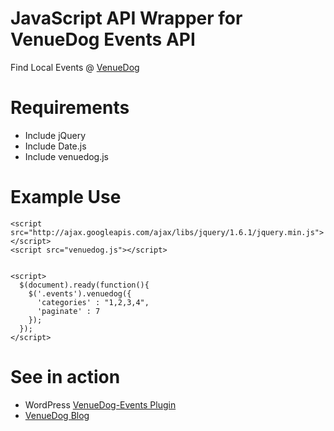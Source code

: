 # JavaScript API Wrapper for VenueDog Events API 
Find Local Events @ [VenueDog](http://venuedog.com/)

# Requirements

* Include jQuery
* Include Date.js
* Include venuedog.js

# Example Use


```
<script src="http://ajax.googleapis.com/ajax/libs/jquery/1.6.1/jquery.min.js"></script>
<script src="venuedog.js"></script>


<script>
  $(document).ready(function(){
    $('.events').venuedog({
      'categories' : "1,2,3,4", 
      'paginate' : 7
    });
  });
</script>
```


# See in action

* WordPress [VenueDog-Events Plugin](http://wordpress.org/extend/plugins/venuedog-events/)
* [VenueDog Blog](http://blog.venuedog.com/)
